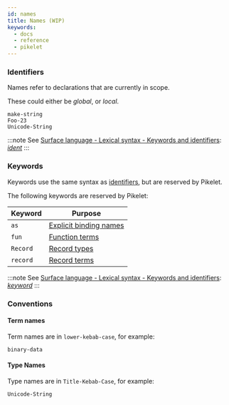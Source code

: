 ```yaml
---
id: names
title: Names (WIP)
keywords:
  - docs
  - reference
  - pikelet
---
```


### Identifiers

Names refer to declarations that are currently in scope.

These could either be _global_, or _local_.

```pikelet
make-string
Foo-23
Unicode-String
```

:::note
See [Surface language - Lexical syntax - Keywords and identifiers](../specification/surface/lexical-structure#keywords-and-identifiers): <a href="../specification/surface/lexical-structure#var:ident"><var>ident</var></a>
:::

### Keywords

Keywords use the same syntax as [identifiers](#identifiers), but are reserved by Pikelet.

The following keywords are reserved by Pikelet:

| Keyword | Purpose |
| ------- | ------- |
| `as` | [Explicit binding names](./records#Explicit-binding-names) |
| `fun` | [Function terms](./functions#Terms) |
| `Record` | [Record types](./records#Types) |
| `record` | [Record terms](./records#Terms) |

:::note
See [Surface language - Lexical syntax - Keywords and identifiers](../specification/surface/lexical-structure#keywords-and-identifiers): <a href="../specification/surface/lexical-structure#var:keyword"><var>keyword</var></a>
:::

### Conventions

#### Term names

Term names are in `lower-kebab-case`, for example:

```pikelet
binary-data
```

#### Type Names

Type names are in `Title-Kebab-Case`, for example:

```pikelet
Unicode-String
```
